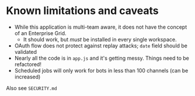 # Known limitations and caveats

- While this application is multi-team aware, it does not have the concept of an Enterprise Grid.
  - It should work, but *must* be installed in every single workspace.
- OAuth flow does not protect against replay attacks; `date` field should be validated
- Nearly all the code is in `app.js` and it's getting messy. Things need to be refactored!
- Scheduled jobs will only work for bots in less than 100 channels (can be increased)

Also see `SECURITY.md`